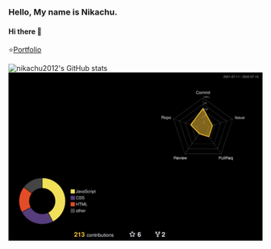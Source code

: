 ### Hello, My name is Nikachu.
#### Hi there 👋

⭐[Portfolio](https://portfolio.nikachu.net/)

![nikachu2012's GitHub stats](https://github-readme-stats.vercel.app/api?username=nikachu2012&show_icons=true&theme=dark)  
<img src="profile-3d-contrib/profile-night-rainbow.svg" style="width:600px;">

<!--
**nikachu2012/nikachu2012** is a ✨ _special_ ✨ repository because its `README.md` (this file) appears on your GitHub profile.

Here are some ideas to get you started:

- 🔭 I’m currently working on ...
- 🌱 I’m currently learning ...
- 👯 I’m looking to collaborate on ...
- 🤔 I’m looking for help with ...
- 💬 Ask me about ...
- 📫 How to reach me: ...
- 😄 Pronouns: ...
- ⚡ Fun fact: ...
-->
